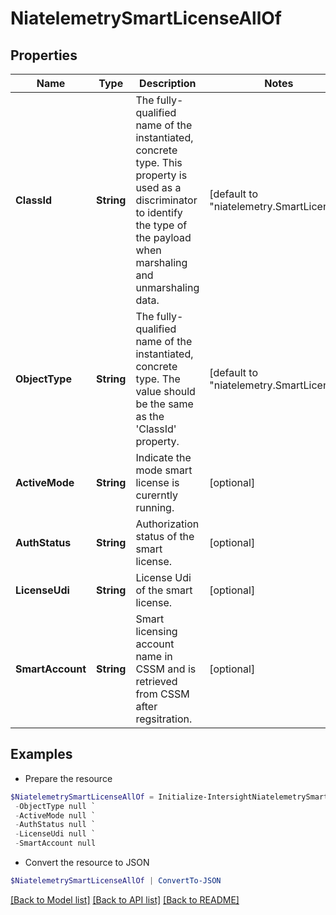 # NiatelemetrySmartLicenseAllOf
## Properties

Name | Type | Description | Notes
------------ | ------------- | ------------- | -------------
**ClassId** | **String** | The fully-qualified name of the instantiated, concrete type. This property is used as a discriminator to identify the type of the payload when marshaling and unmarshaling data. | [default to "niatelemetry.SmartLicense"]
**ObjectType** | **String** | The fully-qualified name of the instantiated, concrete type. The value should be the same as the &#39;ClassId&#39; property. | [default to "niatelemetry.SmartLicense"]
**ActiveMode** | **String** | Indicate the mode smart license is curerntly running. | [optional] 
**AuthStatus** | **String** | Authorization status of the smart license. | [optional] 
**LicenseUdi** | **String** | License Udi of the smart license. | [optional] 
**SmartAccount** | **String** | Smart licensing account name in CSSM and is retrieved from CSSM after regsitration. | [optional] 

## Examples

- Prepare the resource
```powershell
$NiatelemetrySmartLicenseAllOf = Initialize-IntersightNiatelemetrySmartLicenseAllOf  -ClassId null `
 -ObjectType null `
 -ActiveMode null `
 -AuthStatus null `
 -LicenseUdi null `
 -SmartAccount null
```

- Convert the resource to JSON
```powershell
$NiatelemetrySmartLicenseAllOf | ConvertTo-JSON
```

[[Back to Model list]](../README.md#documentation-for-models) [[Back to API list]](../README.md#documentation-for-api-endpoints) [[Back to README]](../README.md)

